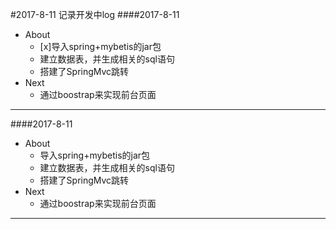 #2017-8-11 记录开发中log
####2017-8-11
- About
    -  [x]导入spring+mybetis的jar包
    -  建立数据表，并生成相关的sql语句
    -  搭建了SpringMvc跳转
- Next
    -  通过boostrap来实现前台页面
***
 
####2017-8-11
- About
    - 导入spring+mybetis的jar包
    - 建立数据表，并生成相关的sql语句
    - 搭建了SpringMvc跳转
- Next
    - 通过boostrap来实现前台页面
***
